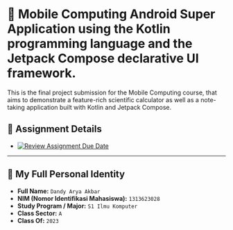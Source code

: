 # 📱 Mobile Computing Android Super Application using the Kotlin programming language and the Jetpack Compose declarative UI framework.

This is the final project submission for the Mobile Computing course, that aims to demonstrate a feature-rich scientific calculator as well as a note-taking application built with Kotlin and Jetpack Compose.

## 📅 Assignment Details

- [![Review Assignment Due Date](https://classroom.github.com/assets/deadline-readme-button-22041afd0340ce965d47ae6ef1cefeee28c7c493a6346c4f15d667ab976d596c.svg)](https://classroom.github.com/a/0paiblyv)

---

## 👤 My Full Personal Identity

- **Full Name:** `Dandy Arya Akbar`
- **NIM (Nomor Identifikasi Mahasiswa):** `1313623028`
- **Study Program / Major:** `S1 Ilmu Komputer`
- **Class Sector:** `A`
- **Class Of:** `2023`
